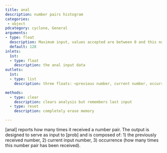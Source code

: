 ```yaml
---
title: anal
description: number pairs histogram
categories:
 - object
pdcategory: cyclone, General
arguments:
- type: float
  description: Maximum input, values accepted are between 0 and this number (max 16384)
  default: 128
inlets:
  1st:
  - type: float
    description: the anal input data
outlets:
  1st:
  - type: list
    description: three floats: <previous number, current number, occurrence>

methods:
  - type: clear
    description: clears analysis but remembers last input
  - type: reset
    description: completely erase memory

---
```


[anal] reports how many times it received a number pair. The output is designed to serve as input to [prob] and is composed of: 1) the previously received number, 2) current input number, 3) occurrence (how many times this number pair has been received).

